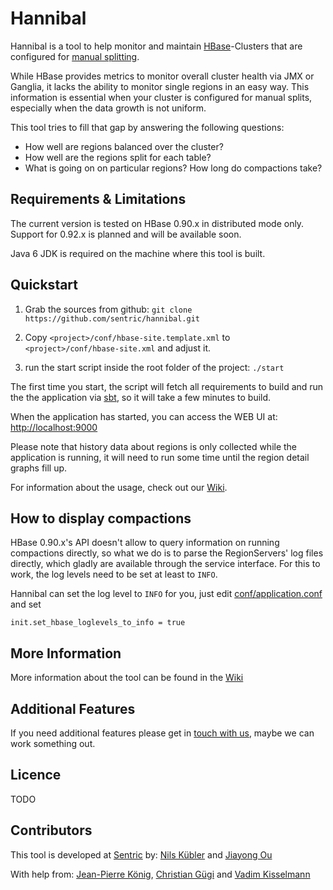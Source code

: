 # Hannibal

Hannibal is a tool to help monitor and maintain [HBase](http://hbase.apache.org)-Clusters that are configured for
[manual splitting](http://hbase.apache.org/book/important_configurations.html#disable.splitting).

While HBase provides metrics to monitor overall cluster health via JMX or Ganglia, it lacks the ability to monitor
single regions in an easy way. This information is essential when your cluster is configured for manual splits,
especially when the data growth is not uniform.

This tool tries to fill that gap by answering the following questions:
 - How well are regions balanced over the cluster?
 - How well are the regions split for each table?
 - What is going on on particular regions? How long do compactions take?

## Requirements & Limitations

The current version is tested on HBase 0.90.x in distributed mode only. Support for 0.92.x is planned and will be
available soon.

Java 6 JDK is required on the machine where this tool is built.

## Quickstart

1. Grab the sources from github: `git clone https://github.com/sentric/hannibal.git`

2. Copy `<project>/conf/hbase-site.template.xml` to `<project>/conf/hbase-site.xml` and adjust it.

3. run the start script inside the root folder of the project: `./start`

The first time you start, the script will fetch all requirements to build and run the the application via
[sbt](http://www.scala-sbt.org/), so it will take a few minutes to build.

When the application has started, you can access the WEB UI at: <http://localhost:9000>

Please note that history data about regions is only collected while the application is running, it will need to run
some time until the region detail graphs fill up. 

For information about the usage, check out our [Wiki][wu].

## How to display compactions

HBase 0.90.x's API doesn't allow to query information on running compactions directly, so what we do is to parse
the RegionServers' log files directly, which gladly are available through the service interface.
For this to work, the log levels need to be set at least to `INFO`.

Hannibal can set the log level to `INFO` for you, just edit [conf/application.conf](blob/master/conf/application.conf)
and set

    init.set_hbase_loglevels_to_info = true

## More Information

More information about the tool can be found in the [Wiki][w]

## Additional Features

If you need additional features please get in [touch with us](http://sentric.ch/contact), maybe we can work something
out.

## Licence

TODO

## Contributors

This tool is developed at [Sentric][] by: [Nils Kübler][] and [Jiayong Ou][]

With help from: [Jean-Pierre König][], [Christian Gügi][] and [Vadim Kisselmann][]

 [Sentric]: http://www.sentric.ch
 [Nils Kübler]: https://twitter.com/nkuebler
 [Jiayong Ou]: https://twitter.com/jiayongou
 [Jean-Pierre König]: https://twitter.com/jpkoenig
 [Christian Gügi]: https://twitter.com/cguegi
 [Vadim Kisselmann]: https://twitter.com/vkisselmann
 [w]: https://github.com/sentric/hannibal/wiki
 [wu]: https://github.com/sentric/hannibal/wiki/Usage

